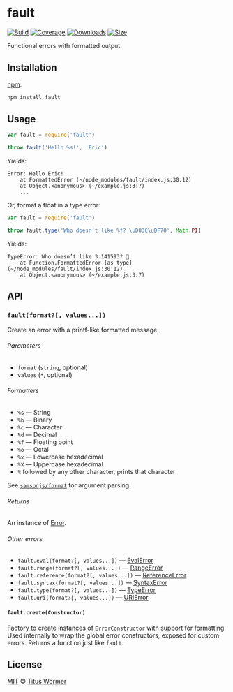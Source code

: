 # fault

[![Build][build-badge]][build]
[![Coverage][coverage-badge]][coverage]
[![Downloads][downloads-badge]][downloads]
[![Size][size-badge]][size]

Functional errors with formatted output.

## Installation

[npm][]:

```bash
npm install fault
```

## Usage

```js
var fault = require('fault')

throw fault('Hello %s!', 'Eric')
```

Yields:

```text
Error: Hello Eric!
    at FormattedError (~/node_modules/fault/index.js:30:12)
    at Object.<anonymous> (~/example.js:3:7)
    ...
```

Or, format a float in a type error:

```js
var fault = require('fault')

throw fault.type('Who doesn’t like %f? \uD83C\uDF70', Math.PI)
```

Yields:

```text
TypeError: Who doesn’t like 3.141593? 🍰
    at Function.FormattedError [as type] (~/node_modules/fault/index.js:30:12)
    at Object.<anonymous> (~/example.js:3:7)
```

## API

### `fault(format?[, values...])`

Create an error with a printf-like formatted message.

###### Parameters

*   `format` (`string`, optional)
*   `values` (`*`, optional)

###### Formatters

*   `%s` — String
*   `%b` — Binary
*   `%c` — Character
*   `%d` — Decimal
*   `%f` — Floating point
*   `%o` — Octal
*   `%x` — Lowercase hexadecimal
*   `%X` — Uppercase hexadecimal
*   `%` followed by any other character, prints that character

See [`samsonjs/format`][fmt] for argument parsing.

###### Returns

An instance of [Error][].

###### Other errors

*   `fault.eval(format?[, values...])` — [EvalError][]
*   `fault.range(format?[, values...])` — [RangeError][]
*   `fault.reference(format?[, values...])` — [ReferenceError][]
*   `fault.syntax(format?[, values...])` — [SyntaxError][]
*   `fault.type(format?[, values...])` — [TypeError][]
*   `fault.uri(format?[, values...])` — [URIError][]

#### `fault.create(Constructor)`

Factory to create instances of `ErrorConstructor` with support for formatting.
Used internally to wrap the global error constructors, exposed for custom
errors.  Returns a function just like `fault`.

## License

[MIT][license] © [Titus Wormer][author]

<!-- Definitions -->

[build-badge]: https://img.shields.io/travis/wooorm/fault.svg

[build]: https://travis-ci.org/wooorm/fault

[coverage-badge]: https://img.shields.io/codecov/c/github/wooorm/fault.svg

[coverage]: https://codecov.io/github/wooorm/fault

[downloads-badge]: https://img.shields.io/npm/dm/fault.svg

[downloads]: https://www.npmjs.com/package/fault

[size-badge]: https://img.shields.io/bundlephobia/minzip/fault.svg

[size]: https://bundlephobia.com/result?p=fault

[npm]: https://docs.npmjs.com/cli/install

[license]: license

[author]: https://wooorm.com

[fmt]: https://github.com/samsonjs/format

[error]: https://developer.mozilla.org/JavaScript/Reference/Global_Objects/Error

[evalerror]: https://developer.mozilla.org/JavaScript/Reference/Global_Objects/EvalError

[rangeerror]: https://developer.mozilla.org/JavaScript/Reference/Global_Objects/RangeError

[referenceerror]: https://developer.mozilla.org/JavaScript/Reference/Global_Objects/ReferenceError

[syntaxerror]: https://developer.mozilla.org/JavaScript/Reference/Global_Objects/SyntaxError

[typeerror]: https://developer.mozilla.org/JavaScript/Reference/Global_Objects/TypeError

[urierror]: https://developer.mozilla.org/JavaScript/Reference/Global_Objects/URIError.
